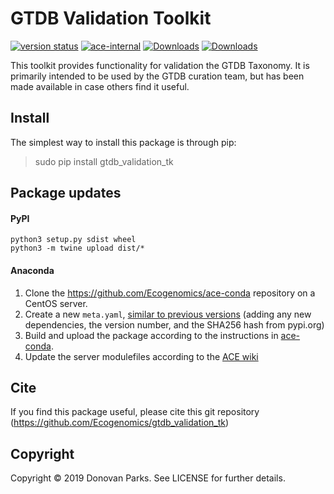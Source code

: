 # GTDB Validation Toolkit

[![version status](https://img.shields.io/pypi/v/gtdb_validation_tk.svg)](https://pypi.python.org/pypi/gtdb_validation_tk)
[![ace-internal](https://img.shields.io/conda/vn/ace-internal/gtdb_validation_tk.svg?color=green)](https://anaconda.org/ace-internal/gtdb_validation_tk)
[![Downloads](https://pepy.tech/badge/gtdb_validation_tk)](https://pepy.tech/project/gtdb_validation_tk)
[![Downloads](https://pepy.tech/badge/gtdb_validation_tk/month)](https://pepy.tech/project/gtdb_validation_tk/month)

This toolkit provides functionality for validation the GTDB Taxonomy. It is primarily intended to be used by the GTDB curation team, but has been made available in case others find it useful. 

## Install

The simplest way to install this package is through pip:
> sudo pip install gtdb_validation_tk

## Package updates

#### PyPI
```shell script
python3 setup.py sdist wheel
python3 -m twine upload dist/*
```

#### Anaconda
1. Clone the https://github.com/Ecogenomics/ace-conda repository on a CentOS server.
2. Create a new `meta.yaml`, [similar to previous versions](https://github.com/Ecogenomics/ace-conda/tree/master/pkg/gtdb_validation_tk) (adding any new dependencies, the version number, and the SHA256 hash from pypi.org)
3. Build and upload the package according to the instructions in [ace-conda](https://github.com/Ecogenomics/ace-conda).
4. Update the server modulefiles according to the [ACE wiki](https://wiki.ecogenomic.org/doku.php?id=managing_modulefiles_conda_environments)

## Cite

If you find this package useful, please cite this git repository (https://github.com/Ecogenomics/gtdb_validation_tk)

## Copyright

Copyright © 2019 Donovan Parks. See LICENSE for further details.
